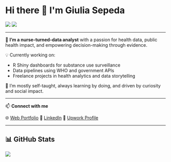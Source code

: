# Hi there 👋 I'm Giulia Sepeda

[![](https://komarev.com/ghpvc/?username=giuuusepeda&color=blue)](https://github.com/giuuusepeda)
[![](https://img.shields.io/github/followers/giuuusepeda?label=Follow&style=social)](https://github.com/giuuusepeda)

---

🧠 **I’m a nurse-turned-data analyst** with a passion for health data, public health impact, and empowering decision-making through evidence.

💡 Currently working on:
- R Shiny dashboards for substance use surveillance
- Data pipelines using WHO and government APIs
- Freelance projects in health analytics and data storytelling

🌱 I’m mostly self-taught, always learning by doing, and driven by curiosity and social impact.

---

📫 **Connect with me**  

🌐 [Web Portfolio](https://giuliasepeda.carrd.co/)
📄 [LinkedIn](https://linkedin.com/in/giuliasepeda)  💼 [Upwork Profile](https://www.upwork.com/freelancers/giuliasepeda?s=1110580752008335360)

---

## 📊 GitHub Stats

<p>
  <img align="center" src="https://github-readme-stats.vercel.app/api/top-langs/?username=giuuusepeda&layout=compact" />
</p>

